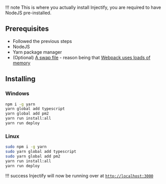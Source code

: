!!! note
    This is where you actually install Injectify, you are required to have NodeJS pre-installed.

## Prerequisites
* Followed the previous steps
* NodeJS
* Yarn package manager
* (Optional) [A swap file](https://unix.stackexchange.com/a/295852/216455) - reason being that [Webpack uses loads of memory](https://github.com/webpack/webpack/issues/1914)

## Installing
### Windows
```cmd
npm i -g yarn
yarn global add typescript
yarn global add pm2
yarn run install:all
yarn run deploy
```
### Linux
```bash
sudo npm i -g yarn
sudo yarn global add typescript
sudo yarn global add pm2
yarn run install:all
yarn run deploy
```

!!! success
    Injectify will now be running over at [`http://localhost:3000`](http://localhost:3000)